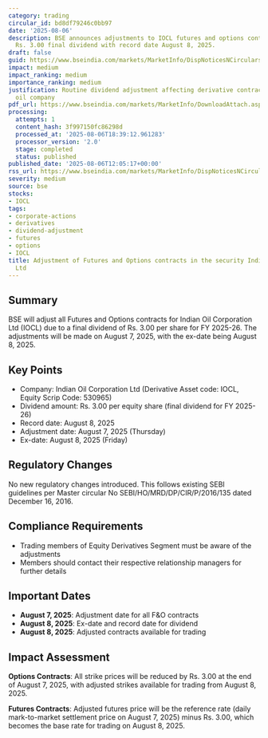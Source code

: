 ```yaml
---
category: trading
circular_id: bd8df79246c0bb97
date: '2025-08-06'
description: BSE announces adjustments to IOCL futures and options contracts due to
  Rs. 3.00 final dividend with record date August 8, 2025.
draft: false
guid: https://www.bseindia.com/markets/MarketInfo/DispNoticesNCirculars.aspx?Noticeid={300F538E-099B-483B-B94D-6612E8E03655}&noticeno=20250806-28&dt=08/06/2025&icount=28&totcount=60&flag=0
impact: medium
impact_ranking: medium
importance_ranking: medium
justification: Routine dividend adjustment affecting derivative contracts for a major
  oil company
pdf_url: https://www.bseindia.com/markets/MarketInfo/DownloadAttach.aspx?id=20250806-28&attachedId=
processing:
  attempts: 1
  content_hash: 3f997150fc86298d
  processed_at: '2025-08-06T18:39:12.961283'
  processor_version: '2.0'
  stage: completed
  status: published
published_date: '2025-08-06T12:05:17+00:00'
rss_url: https://www.bseindia.com/markets/MarketInfo/DispNoticesNCirculars.aspx?Noticeid={300F538E-099B-483B-B94D-6612E8E03655}&noticeno=20250806-28&dt=08/06/2025&icount=28&totcount=60&flag=0
severity: medium
source: bse
stocks:
- IOCL
tags:
- corporate-actions
- derivatives
- dividend-adjustment
- futures
- options
- IOCL
title: Adjustment of Futures and Options contracts in the security Indian Oil Corporation
  Ltd
---
```


## Summary

BSE will adjust all Futures and Options contracts for Indian Oil Corporation Ltd (IOCL) due to a final dividend of Rs. 3.00 per share for FY 2025-26. The adjustments will be made on August 7, 2025, with the ex-date being August 8, 2025.

## Key Points

- Company: Indian Oil Corporation Ltd (Derivative Asset code: IOCL, Equity Scrip Code: 530965)
- Dividend amount: Rs. 3.00 per equity share (final dividend for FY 2025-26)
- Record date: August 8, 2025
- Adjustment date: August 7, 2025 (Thursday)
- Ex-date: August 8, 2025 (Friday)

## Regulatory Changes

No new regulatory changes introduced. This follows existing SEBI guidelines per Master circular No SEBI/HO/MRD/DP/CIR/P/2016/135 dated December 16, 2016.

## Compliance Requirements

- Trading members of Equity Derivatives Segment must be aware of the adjustments
- Members should contact their respective relationship managers for further details

## Important Dates

- **August 7, 2025**: Adjustment date for all F&O contracts
- **August 8, 2025**: Ex-date and record date for dividend
- **August 8, 2025**: Adjusted contracts available for trading

## Impact Assessment

**Options Contracts**: All strike prices will be reduced by Rs. 3.00 at the end of August 7, 2025, with adjusted strikes available for trading from August 8, 2025.

**Futures Contracts**: Adjusted futures price will be the reference rate (daily mark-to-market settlement price on August 7, 2025) minus Rs. 3.00, which becomes the base rate for trading on August 8, 2025.